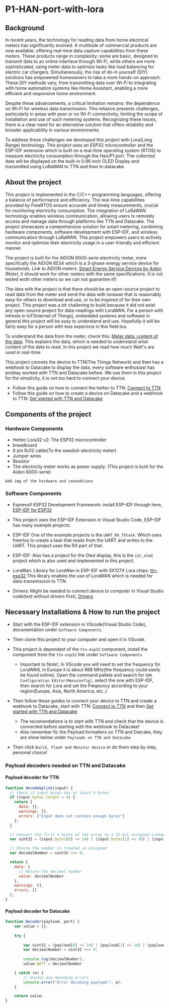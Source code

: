 # P1-HAN-port-with-lora

## Background

In recent years, the technology for reading data from home electrical meters 
has significantly evolved. A multitude of commercial products are now 
available, offering real-time data capture capabilities from these meters. 
These products range in complexity: some are basic, designed to transmit 
data to an online interface through Wi-Fi, while others are more 
sophisticated, using meter data to optimize tasks like load balancing for 
electric car chargers. Simultaneously, the rise of do-it-yourself (DIY) 
solutions has empowered homeowners to take a more hands-on approach. 
These DIY methods vary, from transmitting data over Wi-Fi to integrating 
with home automation systems like Home Assistant, enabling a more 
efficient and responsive home environment.

Despite these advancements, a critical limitation remains: the dependence on 
Wi-Fi for wireless data transmission. This reliance presents challenges, 
particularly in areas with poor or no Wi-Fi connectivity, limiting the scope of 
installation and use of such metering systems. Recognizing these issues, there 
is a clear need for an alternative solution that offers reliability and broader 
applicability in various environments.

To address these challenges we devoloped this project with Lora(Long Range) technology.
This project uses an ESP32 microcontroller
and the ESP-IDF extension which is built on a real-time operating system (RTOS) to measure 
electricity consumption through the Han/P1 port. The collected data will be displayed on the built-in 0.96 inch OLED Display and 
transmitted using LoRaWAN to TTN and then to datacake.

## About the project
This project is implemented in the C/C++ programming languages, offering a balance of performance and efficiency. The real-time capabilities provided by FreeRTOS ensure accurate and timely measurements, crucial for monitoring electricity consumption. The integration of LoRaWAN technology enables wireless communication, allowing users to remotely access and manage data through platforms like TTN and Datacake. The project showcases a comprehensive solution for smart metering, combining hardware components, software development with ESP-IDF, and wireless communication through LoRaWAN. This project empowers users to actively monitor and optimize their electricity usage in a user-friendly and efficient manner.

The project is built for the AIDON 6000-serie electricity meter, more specifically the AIDON 6534 which is a 3-phase energy service device for households. Link to AIDON meters: [Smart Energy Service Devices by Aidon](https://aidon.com/solutions/smart-energy-service-devices/)
(Note!, it should work for other meters with the same specifications. It is not tested woth other meters so we can not guarantee it!)

The idea with the project is that there should be an open-source project to read data from the meter and send the data with lorawan that is reasonably easy for others to download and use, or to be inspired of for their own project. This project was a bit challening to build because it did not exist any open-source project for data-readings with LoraWAN. For a person with intrests in IoT(Internet of Things), embedded systems and software in general this project will be easy to understand and use. Hopefully it will be fairly easy for a person with less experince in this field too.

To understand the data from the meter, check this: [Meter data: content of the data](https://www.kode24.no/guider/smart-meter-part-1-getting-the-meter-data/71287300). This explains the data, which is needed to understand what content of the data to read. In this project we read how much Watt's are used in real-time.

This project connets the device to TTN(The Things Network) and then has a webhook to Datacake to display the data, every software enthusiast has problay worked with TTN and Datacake before. We use them in this project for the simplicity, it is not too hard to connect your device.
- Follow this guide on how to connect the heltec to TTN: [Connect to TTN](https://docs.heltec.org/en/node/esp32/esp32_general_docs/lorawan/connect_to_gateway.html)
- Follow this guide on how to create a device on Datacake and a webhook to TTN: [Get started with TTN and Datacake](https://www.youtube.com/watch?v=WGVFgYp3k3s)

## Components of the project

### Hardware Components
- Heltec Lora32 v2: The ESP32 microcontroller
- breadboard
- 6 pin RJ12 cable(To the swedish electricity meter)
- Jumper wires
- Resistor
- The electricity meter works as power supply. (This project is built for the Aidon 6000-serie)

`Add img of the hardware and connedtions `

### Software Components
- Espressif ESP32 Development Framework: install ESP-IDF through here, [ESP-IDF for ESP32](https://docs.espressif.com/projects/esp-idf/en/stable/esp32/index.html)
- This project uses the ESP-IDF Extension in Visual Studio Code, ESP-IDF has many example projects.
- ESP-IDF One of the example projects is the `UART_RX_TXtask`. Which uses freertos to create a task that reads from the UART and writes to the UART. This project uses the RX part of that.
- ESP-IDF: Also has a project for the Oled display, this is the `i2c_oled` project which is also used and implemented in this project.

- LoraWan: Library for LoraWan in ESP-IDF with SX127X Lora chips: [ttn-esp32](https://github.com/manuelbl/ttn-esp32) This library enables the use of LoraWAN which is needed for data-transmission to TTN.
- Drivers: Might be needed to connect device to computer in Visual Studio code(test without drivers first), [Drivers](https://www.silabs.com/developers/usb-to-uart-bridge-vcp-drivers?tab=downloads)

## Necessary Installations & How to run the project
- Start with the ESP-IDF extension in VScode(Visual Studio Code), documentation under `Software Components`.
- Then clone this project to your computer and open it in VScode.
- This project is dependant of the `ttn-esp32` component, install the component from the `ttn-esp32` link under `Software Components`
  - Important to Note!, In VScode you will need to set the frequency for LoraWAN, in Europe it is about 868 MHz(the frequency could easily be found online). Open the command pallete and search for `SDK Configuration Editor(Menuconfig)`, select the one with ESP-IDF, then search for Lora and set the Freqeuncy according to your region(Europe, Asia, North America, etc..)
- Then follow these guides to connect your device to TTN and create a webhook to Datacake, start with TTN: [Connect to TTN](https://docs.heltec.org/en/node/esp32/esp32_general_docs/lorawan/connect_to_gateway.html) and then [Get started with TTN and Datacake](https://www.youtube.com/watch?v=WGVFgYp3k3s)
  - The recomendations is to start with TTN and check that the device is connected before starting with the webhook to Datacake!
  - Also remember fic the Payload formatters on TTN and Datcake, they are show below under `Payloads on TTN and Datacake`

- Then click `Build, Flash and Monitor device` or do them step by step, personal choice!



### Payload decoders needed on TTN and Datacake
#### Payload decoder for TTN
```Javascript
function decodeUplink(input) {
  // Check if input.bytes has at least 4 bytes
  if (input.bytes.length < 4) {
    return {
      data: {},
      warnings: [],
      errors: ["Input does not contain enough bytes"]
    };
  }

  // Convert the first 4 bytes of the array to a 32-bit unsigned integer
  var uint32 = (input.bytes[0] << 24) | (input.bytes[1] << 16) | (input.bytes[2] << 8) | input.bytes[3];

  // Ensure the number is treated as unsigned
  var decimalNumber = uint32 >>> 0;

  return {
    data: {
      // Return the decimal number
      value: decimalNumber
    },
    warnings: [],
    errors: []
  };
}
```

#### Payload decoder for Datacake
``` Javascript
function Decoder(payload, port) {
    var value = {};
    
    try {
        
        var uint32 = (payload[0] << 24) | (payload[1] << 16) | (payload[2] << 8) | payload[3];
        var decimalNumber = uint32 >>> 0;
        
        console.log(decimalNumber);
        value.WATT = decimalNumber

    } catch (e) {
        // Handle any decoding errors
        console.error("Error decoding payload:", e);
    }

    return value;
}
```
















